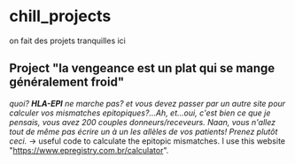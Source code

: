 # chill_projects
on fait des projets tranquilles ici


## Project "la vengeance est un plat qui se mange généralement froid" 
*quoi? **HLA-EPI** ne marche pas? et vous devez passer par un autre site pour calculer vos mismatches epitopiques?...Ah, et...oui, c'est bien ce que je pensais, vous avez 200 couples donneurs/receveurs.
Naan, vous n'allez tout de même pas écrire un à un les allèles de vos patients! Prenez plutôt ceci.*
-> useful code to calculate the epitopic mismatches. I use this website "https://www.epregistry.com.br/calculator".
